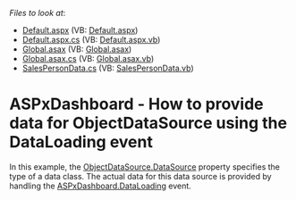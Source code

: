 <!-- default file list -->
*Files to look at*:

* [Default.aspx](./CS/WebDesigner_DataLoading/Default.aspx) (VB: [Default.aspx](./VB/WebDesigner_DataLoading/Default.aspx))
* [Default.aspx.cs](./CS/WebDesigner_DataLoading/Default.aspx.cs) (VB: [Default.aspx.vb](./VB/WebDesigner_DataLoading/Default.aspx.vb))
* [Global.asax](./CS/WebDesigner_DataLoading/Global.asax) (VB: [Global.asax](./VB/WebDesigner_DataLoading/Global.asax))
* [Global.asax.cs](./CS/WebDesigner_DataLoading/Global.asax.cs) (VB: [Global.asax.vb](./VB/WebDesigner_DataLoading/Global.asax.vb))
* [SalesPersonData.cs](./CS/WebDesigner_DataLoading/SalesPersonData.cs) (VB: [SalesPersonData.vb](./VB/WebDesigner_DataLoading/SalesPersonData.vb))
<!-- default file list end -->
# ASPxDashboard - How to provide data for ObjectDataSource using the DataLoading event


In this example, the <a href="https://documentation.devexpress.com/#CoreLibraries/DevExpressDataAccessObjectBindingObjectDataSource_DataSourcetopic">ObjectDataSource.DataSource</a> property specifies the type of a data class. The actual data for this data source is provided by handling the <a href="https://documentation.devexpress.com/#Dashboard/DevExpressDashboardWebASPxDashboard_DataLoadingtopic">ASPxDashboard.DataLoading</a> event.

<br/>


